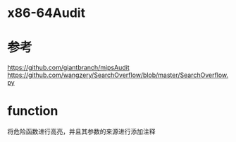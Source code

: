# x86-64Audit
# 参考
https://github.com/giantbranch/mipsAudit
https://github.com/wangzery/SearchOverflow/blob/master/SearchOverflow.py
# function
将危险函数进行高亮，并且其参数的来源进行添加注释
